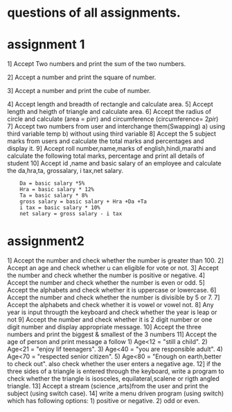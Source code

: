# questions of all assignments.
# assignment 1
1] Accept Two numbers and print the sum of the two numbers.

2] Accept a number and print the square of number.

3] Accept a number and print the cube of number.

4] Accept length and breadth of rectangle and calculate area.
5] Accept length and heigth of triangle and calculate area.
6] Accept the radius of circle and calculate (area = pi*r*r) and
   circumference (circumference= 2*pi*r)
7] Accept two numbers from user and interchange them(Swapping) 
   a) using third variable temp
   b) without using third variable
8] Accept the 5 subject marks from users and calculate the total marks and
   percentages and display it.
9] Accept roll number,name,marks of english,hindi,marathi and calculate the 
   following total marks, percentage and print all details of student
10]  Accept id ,name and basic salary of an employee and calculate the da,hra,ta,
        grossalary, i tax,net salary.
        
        Da = basic salary *5%
        Hra = basic salary * 12%
        Ta = basic salary * 8%
        gross salary = basic salary + Hra +Da +Ta
        i tax = basic salary * 10%
        net salary = gross salary - i tax

# assignment2
1]  Accept the number and check whether the number is greater than 100.
2]  Accept an age and check whether u can eligible for vote or not. 
3]  Accept the number and check whether the number is positive or negative.
4]  Accept the number and check whether the number is even or odd.
5]  Accept the alphabets and check whether it is uppercase or lowercase.
6]  Accept the number and check whether the number is divisible by 5 or 7.
7]  Accept the alphabets and check whether it is vowel or vowel not.
8]  Any year is input througth the keyboard and check whether 
    the year is leap or not 
9]  Accept the number and check whether it is 2 digit number or one digit 
    number and display appropriate message.
10] Accept the three numbers and print the biggest & smallest of the 3 numbers
11] Accept the age of person and print message a follow
      1) Age<12 = "still a child".
      2) Age<21 = "enjoy lif teenagers".
      3) Age<40 = "you are responsible adult".
      4) Age<70 = "respected senior citizen".
      5) Age<80 = "Enough on earth,better to check out".
    also check whether the user enters a negative age.
12]  if the three sides of a triangle is entered through the keyboard,
     write a program to check whether the triangle is isosceles,
     equilateral,scalene or rigth angled triangle.
13]  Accept a stream (science ,arts)from the user and print the subject 
     (using switch case).
14]   write a menu driven program (using switch) which has following options:
      1) positive or negative. 
      2) odd or even.

         